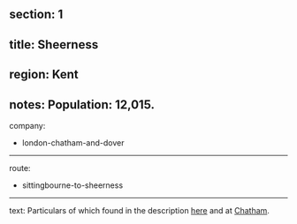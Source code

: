 section: 1
----
title: Sheerness
----
region: Kent
----
notes: Population: 12,015.
----
company:
- london-chatham-and-dover
----
route:
- sittingbourne-to-sheerness
----
text: Particulars of which found in the description [here](/routes/london-bridge-to-herne-bay#sheerness) and at [Chatham](/stations/chatham#sheerness).
